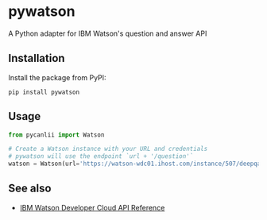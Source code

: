 pywatson
========

A Python adapter for IBM Watson's question and answer API

## Installation

Install the package from PyPI:

    pip install pywatson

## Usage

```python
from pycanlii import Watson

# Create a Watson instance with your URL and credentials
# pywatson will use the endpoint `url + '/question'`
watson = Watson(url='https://watson-wdc01.ihost.com/instance/507/deepqa/v1', username='someuser', password='zyXHLz3sCoPt6G')


```

## See also

- [IBM Watson Developer Cloud API Reference](http://www.ibm.com/smarterplanet/us/en/ibmwatson/developercloud/apis/#!/Question_Answer)
